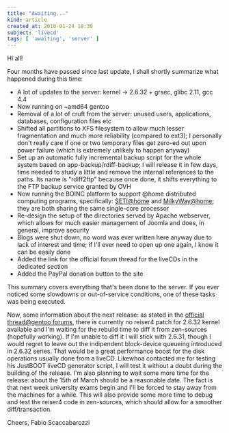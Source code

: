 ```yaml
---
title: "Awaiting..."
kind: article
created_at: 2010-01-24 18:30
subject: 'livecd'
tags: [ 'awaiting', 'server' ]
---
```

Hi all\!

Four months have passed since last update, I shall shortly summarize what happened during this time\:

* A lot of updates to the server\: kernel \-> 2\.6\.32 + grsec, glibc 2\.11, gcc 4\.4
* Now running on ~amd64 gentoo
* Removal of a lot of cruft from the server\: unused users, applications, databases, configuration files etc
* Shifted all partitions to XFS filesystem to allow much lesser fragmentation and much more reliability \(compared to ext3\); I personally don\'t really care if one or two temporary files get zero\-ed out upon power failure \(which is extremely unlikely to happen anyway\)
* Set up an automatic fully incremental backup script for the whole system based on app\-backup/rdiff\-backup; I will release it in few days, time needed to study a little and remove the internal references to the paths\. Its name is \"rdiff2ftp\" because once done, it shifts everything to the FTP backup service granted by OVH
* Now running the BOINC platform to support @home distributed computing programs, specifically\: [SETI@home](SETI@home) and [MilkyWay@home](MilkyWay@home); they are both sharing the same single\-core processor
* Re\-design the setup of the directories served by Apache webserver, which allows for much easier management of Joomla and does, in general, improve security
* Blogs were shut down, no word was ever written here anyway due to lack of interest and time; if I\'ll ever need to open up one again, I know it can be easily done
* Added the link for the official forum thread for the liveCDs in the dedicated section
* Added the PayPal donation button to the site

This summary covers everything that\'s been done to the server\. If you ever noticed some slowdowns or out\-of\-service conditions, one of these tasks was being executed\.

Now, some information about the next release\: as stated in the [official thread@gentoo forums](http://forums.gentoo.org/viewtopic-t-677993-highlight-.html), there is currently no reiser4 patch for 2\.6\.32 kernel available and I\'m waiting for the rebuild time to diff it from zen\-sources \(hopefully working\)\. If I\'m unable to diff it I will stick with 2\.6\.31, though I would regret to leave out the indipendent block\-device queueing introduced in 2\.6\.32 series\. That would be a great performance boost for the disk operations usually done from a liveCD\.
Likewhoa contacted me for testing his JustBOOT liveCD generator script, I will test it without a doubt during the building of the release\.
I\'m also planning to wait some more time for the release\: about the 15th of March should be a reasonable date\. The fact is that next week university exams begin and I\'ll be forced to stay away from the machines for a while\. This will also provide some more time to debug and test the reiser4 code in zen\-sources, which should allow for a smoother diff/transaction\.

Cheers,
Fabio Scaccabarozzi
